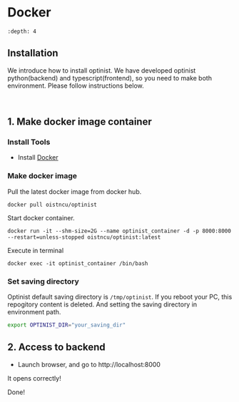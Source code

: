 Docker
=================

```{contents}
:depth: 4
```

## Installation

We introduce how to install optinist.
We have developed optinist python(backend) and typescript(frontend), so you need to make both environment.
Please follow instructions below.

<br />

## 1. Make docker image container

### Install Tools

- Install [Docker](https://www.docker.com/products/docker-desktop/)

### Make docker image

Pull the latest docker image from docker hub.
```
docker pull oistncu/optinist
```
Start docker container.
```
docker run -it --shm-size=2G --name optinist_container -d -p 8000:8000 --restart=unless-stopped oistncu/optinist:latest
```

Execute in terminal
```
docker exec -it optinist_container /bin/bash
```

### Set saving directory

Optinist default saving directory is `/tmp/optinist`. If you reboot your PC, this repogitory content is deleted. And setting the saving directory in environment path.
```bash
export OPTINIST_DIR="your_saving_dir"
```

## 2. Access to backend

- Launch browser, and go to http://localhost:8000

It opens correctly!

Done!
